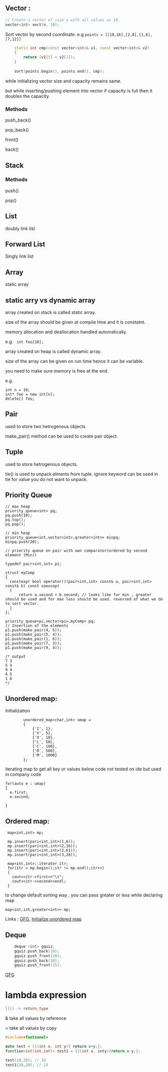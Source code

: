 ## Vector : 
 ``` c++
 // Create a vector of size n with all values as 10.
 vector<int> vect(n, 10);
```

Sort vector by second coordinate. e.g ``` points = [[10,16],[2,8],[1,6],[7,12]] ```
``` c++
    static int cmp(const vector<int>& v1, const vector<int>& v2)
    {
        return (v1[1] < v2[1]);
    }
    
    sort(points.begin(), points.end(), cmp);
```

while initializing vector size and capacity remains same.

but while inserting/pushing element into vector if capacity is full then it doubles the capacity.

### Methods
push_back()

pop_back()

front()

back()

## Stack

### Methods
push()

pop()

## List

doubly link list 

## Forward List
Singly link list

## Array

static array

## static arry vs dynamic array
array created on stack is called static array.

size of the array should be given at compile time and it is constatnt.

memory allocation and deallocation handled automatically.

e.g. ``` int foo[10];```


array created on heap is called dynamic array.

size of the array can be given on run time hence it can be variable.

you need to make sure memory is free at the end.

e.g. 
``` 
int n = 10;
int* foo = new int[n];
delete[] foo;
```
## Pair
used to store two hetrogenous objects

make_pair() method can be used to create pair object.

## Tuple
used to store hetrogenous objects.

tie() is used to unpack elments from tuple.
ignore keyword can be used in tie for value you do not want to unpack.

## Priority Queue
```
// max heap
priority_queue<int> pq;
pq.push(10);
pq.top();
pq.pop();

// min heap
priority_queue<int,vector<int>,greater<int>> minpq;
minpq.push(20);

// priority queue on pair with own comparator(ordered by second element (Min))

typedef pair<int,int> pi;

struct myComp
{
  constexpr bool operator()(pair<int,int> const& a, pair<int,int> const& b) const noexcept
  { 
      return a.second > b.second; // looks like for min , greater should be used and for max less should be used. reversed of what we do to sort vector.
  }
};

priority_queue<pi,vector<pi>,myComp> pq;
// Insertion of the elements
p1.push(make_pair(4, 5));
p1.push(make_pair(5, 4));
p1.push(make_pair(1, 6));
p1.push(make_pair(7, 3));
p1.push(make_pair(9, 4));

/* output
7 3
5 4
9 4
4 5
1 6
*/

```


## Unordered map:
Initialization
```
        unordered_map<char,int> umap = 
        {
            {'I', 1},
            {'V', 5},
            {'X', 10},
            {'L', 50},
            {'C', 100},
            {'D', 500},
            {'M', 1000}
        };
```

iterating map to get all key or values
below code not tested on ide but used in company code
```
for(auto e : umap)
{
  e.first;
  e.second;

}
```

## Ordered map:
```
 map<int,int> mp;
 
 mp.insert(pari<int,int>(1,6));
 mp.insert(pari<int,int>(2,16));
 mp.insert(pari<int,int>(2,61));
 mp.insert(pari<int,int>(3,28));
 
 map<int,int>::iterator itr;
 for(itr = mp.begin();itr != mp.end();itr++)
 {
   cout<<itr->first<<"\t";
   cout<<itr->second<<endl;
 }
```

to change default sorting way , you can pass greater<int> or less<int> while declaring map
 
 ```
 map<int,int,greater<int>> mp;
 
 ```

Links :
[GFG](https://www.geeksforgeeks.org/unordered_map-in-cpp-stl/),
[Initialize unordered map](https://iq.opengenus.org/different-ways-to-initialize-unordered-map-in-cpp/)

## Deque
``` c++
    deque <int> gquiz;
    gquiz.push_back(10);
    gquiz.push_front(20);
    gquiz.push_back(30);
    gquiz.push_front(15);
 ```
[GFG](https://www.geeksforgeeks.org/deque-cpp-stl/)

# lambda expression
``` c++
[]() -> return_type
```
& take all values by reference
 
= take all values by copy

``` c++
#include<funtional>

auto test = [](int x, int y){ return x+y;};
function<int(int,int)> test1 = [](int x, inty){return x-y;};

test(10,20); // 30
test1(20,10); // 10


```
